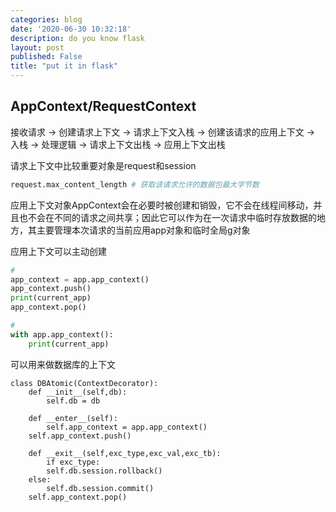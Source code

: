 ```yaml
---
categories: blog
date: '2020-06-30 10:32:18'
description: do you know flask
layout: post
published: False
title: "put it in flask"
---
```


## AppContext/RequestContext

接收请求 -> 创建请求上下文 -> 请求上下文入栈 -> 创建该请求的应用上下文 -> 入栈 -> 处理逻辑 -> 请求上下文出栈 -> 应用上下文出栈

请求上下文中比较重要对象是request和session

```python
request.max_content_length # 获取该请求允许的数据包最大字节数
```

应用上下文对象AppContext会在必要时被创建和销毁，它不会在线程间移动，并且也不会在不同的请求之间共享；因此它可以作为在一次请求中临时存放数据的地方，其主要管理本次请求的当前应用app对象和临时全局g对象

应用上下文可以主动创建

```python
#
app_context = app.app_context()
app_context.push()
print(current_app)
app_context.pop()

#
with app.app_context():
    print(current_app)
```

可以用来做数据库的上下文

```python3
class DBAtomic(ContextDecorator):
    def __init__(self,db):
        self.db = db

    def __enter__(self):
        self.app_context = app.app_context()
	self.app_context.push()

    def __exit__(self,exc_type,exc_val,exc_tb):
        if exc_type:
	    self.db.session.rollback()
	else:
	    self.db.session.commit()
	self.app_context.pop()
```
